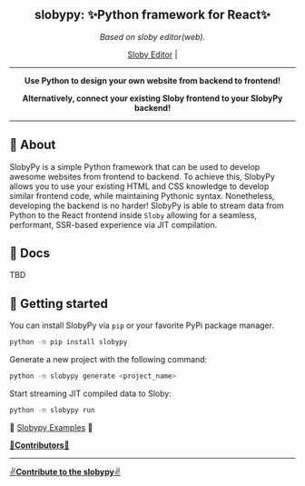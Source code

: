 <h2 align="center"><b>slobypy</b>: ✨Python framework for React✨</h2>
<p align="center"><i>Based on sloby editor(web).</i></p>

<p align="center">
  <a href="https://github.com/FlurryGlo/Sloby">Sloby Editor</a> |
  </p>
</p>

-----------
<p align="center"><b>Use Python to design your own website from backend to frontend!</b></p>
<p align="center"><b>Alternatively, connect your existing Sloby frontend to your SlobyPy backend!</b></p>


--------------

## 📃 About <a name = "about"></a>

SlobyPy is a simple Python framework that can be used to develop awesome websites from frontend to backend. To achieve
this, SlobyPy allows you to use your existing HTML and CSS knowledge to develop similar frontend code, while maintaining
Pythonic syntax. Nonetheless, developing the backend is no harder! SlobyPy is able to stream data from Python to the
React frontend inside `Sloby` allowing for a seamless, performant, SSR-based experience via JIT compilation.

## 💾 Docs <a name = "docs"></a>

TBD

## 🏁 Getting started <a name = "getting_started"></a>

You can install SlobyPy via `pip` or your favorite PyPi package manager.

```bash
python -m pip install slobypy
```

Generate a new project with the following command:

```bash
python -m slobypy generate <project_name>
```


Start streaming JIT compiled data to Sloby:

```bash
python -m slobypy run
```

🔱
[Slobypy Examples](https://github.com/FlurryGlo/slobypy/tree/main/examples)
🔱

[🎉**Contributors**🎉](https://github.com/FlurryGlo/slobypy/graphs/contributors)

***
[✌**Contribute to the slobypy**✌️](https://github.com/FlurryGlo/slobypy/tree/main/CONTRIBUTING.md)